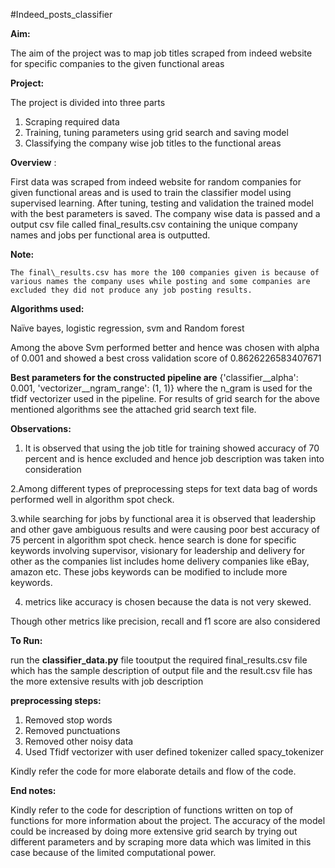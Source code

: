 #Indeed_posts_classifier

**Aim:**

The aim of the project was to map job titles scraped from indeed website for specific companies to the given functional areas

**Project:**

The project is divided into three parts

1. Scraping required data
2. Training, tuning parameters using grid search and saving model
3. Classifying the company wise job titles to the functional areas

**Overview** :

First data was scraped from indeed website for random companies for given functional areas and is used to train the classifier model using supervised learning. After tuning, testing and validation the trained model with the best parameters is saved. The company wise data is passed and a output csv file called final\_results.csv containing the unique company names and jobs per functional area is outputted.

**Note:**

    The final\_results.csv has more the 100 companies given is because of various names the company uses while posting and some companies are excluded they did not produce any job posting results.

**Algorithms used:**

Naïve bayes, logistic regression, svm and Random forest

Among the above Svm performed better and hence was chosen with alpha of 0.001 and showed a best cross validation score of 0.8626226583407671

**Best parameters for the constructed pipeline are**
{'classifier__alpha': 0.001, 'vectorizer__ngram_range': (1, 1)} where the n_gram is used for the tfidf vectorizer used in the pipeline. 
For results of grid search for the above mentioned algorithms see the attached grid search text file.

**Observations:**

1. It is observed that using the job title for training showed accuracy of 70 percent and is hence excluded and hence job description was taken into consideration

2.Among different types of preprocessing steps for text data bag of words performed well in algorithm spot check.

3.while searching for jobs by functional area it is observed that leadership and other gave  ambiguous results and were causing poor best accuracy of 75 percent in algorithm spot check. hence search is done for specific keywords involving supervisor, visionary for leadership and delivery for other as the companies list includes home delivery companies like eBay, amazon etc. These jobs keywords can be modified to include more keywords.

4. metrics like accuracy is chosen because the data is not very skewed.

Though other metrics like precision, recall and f1 score are also considered

**To Run:**

run the **classifier\_data.py** file tooutput the required final\_results.csv file which has the sample description of output file and the result.csv file has the more extensive results with job description

**preprocessing steps:**

1. Removed stop words
2. Removed punctuations
3. Removed other noisy data
4. Used Tfidf vectorizer with user defined tokenizer called spacy\_tokenizer

Kindly refer the code for more elaborate details and flow of the code.

**End notes:**

Kindly refer to the code for description of functions written on top of functions for more information about the project. The accuracy of the model could be increased by doing more extensive grid search by trying out different parameters and by scraping more data which was limited in this case because of the limited computational power.
